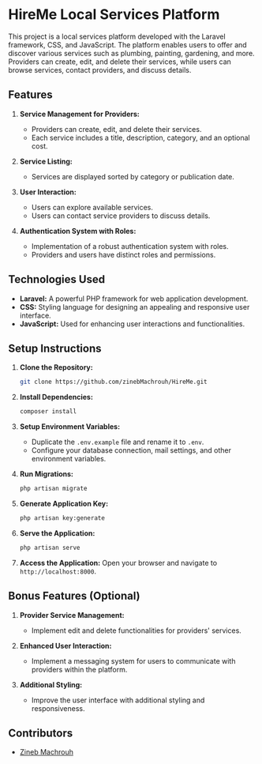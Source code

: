 # HireMe Local Services Platform

This project is a local services platform developed with the Laravel framework, CSS, and JavaScript. The platform enables users to offer and discover various services such as plumbing, painting, gardening, and more. Providers can create, edit, and delete their services, while users can browse services, contact providers, and discuss details.

## Features

1. **Service Management for Providers:**
    - Providers can create, edit, and delete their services.
    - Each service includes a title, description, category, and an optional cost.

2. **Service Listing:**
    - Services are displayed sorted by category or publication date.

3. **User Interaction:**
    - Users can explore available services.
    - Users can contact service providers to discuss details.

4. **Authentication System with Roles:**
    - Implementation of a robust authentication system with roles.
    - Providers and users have distinct roles and permissions.

## Technologies Used

- **Laravel:** A powerful PHP framework for web application development.
- **CSS:** Styling language for designing an appealing and responsive user interface.
- **JavaScript:** Used for enhancing user interactions and functionalities.

## Setup Instructions

1. **Clone the Repository:**
    ```bash
    git clone https://github.com/zinebMachrouh/HireMe.git
    ```

2. **Install Dependencies:**
    ```bash
    composer install
    ```

3. **Setup Environment Variables:**
    - Duplicate the `.env.example` file and rename it to `.env`.
    - Configure your database connection, mail settings, and other environment variables.

4. **Run Migrations:**
    ```bash
    php artisan migrate
    ```

5. **Generate Application Key:**
    ```bash
    php artisan key:generate
    ```

6. **Serve the Application:**
    ```bash
    php artisan serve
    ```

7. **Access the Application:**
    Open your browser and navigate to `http://localhost:8000`.

## Bonus Features (Optional)

1. **Provider Service Management:**
    - Implement edit and delete functionalities for providers' services.

2. **Enhanced User Interaction:**
    - Implement a messaging system for users to communicate with providers within the platform.

3. **Additional Styling:**
    - Improve the user interface with additional styling and responsiveness.

## Contributors

- [Zineb Machrouh](https://github.com/zinebMachrouh)
